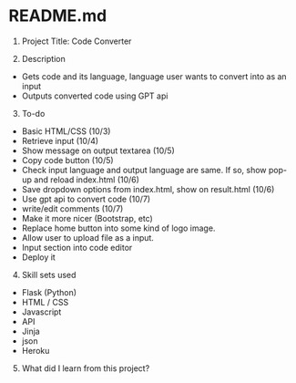 # README.md

1. Project Title: Code Converter

2. Description
 * Gets code and its language, language user wants to convert into as an input
 * Outputs converted code using GPT api

3. To-do
 * Basic HTML/CSS (10/3)
 * Retrieve input (10/4)
 * Show message on output textarea (10/5)
 * Copy code button (10/5)
 * Check input language and output language are same. If so, show pop-up and reload index.html (10/6)
 * Save dropdown options from index.html, show on result.html (10/6)
 * Use gpt api to convert code (10/7)
 * write/edit comments (10/7)
 * Make it more nicer (Bootstrap, etc)
 * Replace home button into some kind of logo image.
 * Allow user to upload file as a input.
 * Input section into code editor
 * Deploy it


4. Skill sets used
 * Flask (Python)
 * HTML / CSS
 * Javascript
 * API
 * Jinja
 * json 
 * Heroku


 5. What did I learn from this project?
 
